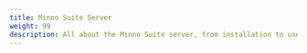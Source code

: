 ```yaml
---
title: Minno Suite Server
weight: 99
description: All about the Minno Suite server, from installation to user collaboration.
---
```

